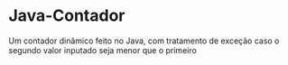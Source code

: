 # Java-Contador
Um contador dinâmico feito no Java, com tratamento de exceção caso o segundo valor inputado seja menor que o primeiro
